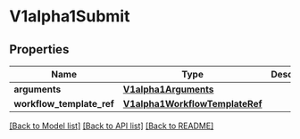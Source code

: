 # V1alpha1Submit

## Properties
Name | Type | Description | Notes
------------ | ------------- | ------------- | -------------
**arguments** | [**V1alpha1Arguments**](V1alpha1Arguments.md) |  | [optional] 
**workflow_template_ref** | [**V1alpha1WorkflowTemplateRef**](V1alpha1WorkflowTemplateRef.md) |  | 

[[Back to Model list]](../README.md#documentation-for-models) [[Back to API list]](../README.md#documentation-for-api-endpoints) [[Back to README]](../README.md)


